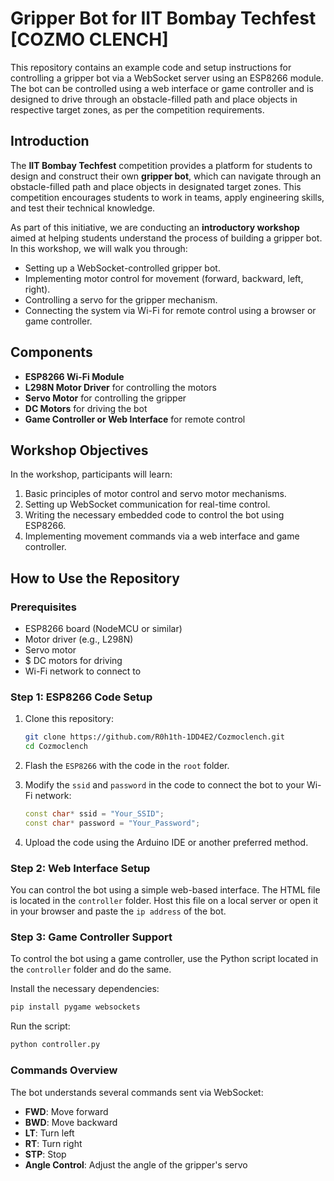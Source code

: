 # Gripper Bot for IIT Bombay Techfest [COZMO CLENCH]

This repository contains an example code and setup instructions for controlling a gripper bot via a WebSocket server using an ESP8266 module. The bot can be controlled using a web interface or game controller and is designed to drive through an obstacle-filled path and place objects in respective target zones, as per the competition requirements.

## Introduction

The **IIT Bombay Techfest** competition provides a platform for students to design and construct their own **gripper bot**, which can navigate through an obstacle-filled path and place objects in designated target zones. This competition encourages students to work in teams, apply engineering skills, and test their technical knowledge.

As part of this initiative, we are conducting an **introductory workshop** aimed at helping students understand the process of building a gripper bot. In this workshop, we will walk you through:
- Setting up a WebSocket-controlled gripper bot.
- Implementing motor control for movement (forward, backward, left, right).
- Controlling a servo for the gripper mechanism.
- Connecting the system via Wi-Fi for remote control using a browser or game controller.

## Components
- **ESP8266 Wi-Fi Module**
- **L298N Motor Driver** for controlling the motors
- **Servo Motor** for controlling the gripper
- **DC Motors** for driving the bot
- **Game Controller or Web Interface** for remote control

## Workshop Objectives
In the workshop, participants will learn:
1. Basic principles of motor control and servo motor mechanisms.
2. Setting up WebSocket communication for real-time control.
3. Writing the necessary embedded code to control the bot using ESP8266.
4. Implementing movement commands via a web interface and game controller.

## How to Use the Repository

### Prerequisites
- ESP8266 board (NodeMCU or similar)
- Motor driver (e.g., L298N)
- Servo motor
- $ DC motors for driving
- Wi-Fi network to connect to

### Step 1: ESP8266 Code Setup
1. Clone this repository:
   ```bash
   git clone https://github.com/R0h1th-1DD4E2/Cozmoclench.git
   cd Cozmoclench
   ```

2. Flash the `ESP8266` with the code in the `root` folder.

3. Modify the `ssid` and `password` in the code to connect the bot to your Wi-Fi network:
   ```cpp
   const char* ssid = "Your_SSID";
   const char* password = "Your_Password";
   ```

4. Upload the code using the Arduino IDE or another preferred method.

### Step 2: Web Interface Setup
You can control the bot using a simple web-based interface. The HTML file is located in the `controller` folder. Host this file on a local server or open it in your browser and paste the `ip address` of the bot.

### Step 3: Game Controller Support
To control the bot using a game controller, use the Python script located in the `controller` folder and do the same.

Install the necessary dependencies:
```bash
pip install pygame websockets
```

Run the script:
```bash
python controller.py
```

### Commands Overview
The bot understands several commands sent via WebSocket:
- **FWD**: Move forward
- **BWD**: Move backward
- **LT**: Turn left
- **RT**: Turn right
- **STP**: Stop
- **Angle Control**: Adjust the angle of the gripper's servo

